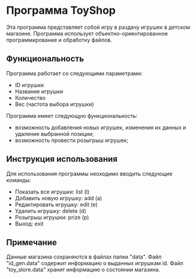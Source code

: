 # Программа ToyShop

Эта программа представляет собой игру в раздачу игрушек в детском магазине. Программа использует объектно-ориентированное программирование и обработку файлов.

## Функциональность

Программа работает со следующими параметрами:

- ID игрушки
- Название игрушки
- Количество
- Вес (частота выбора игрушки)

Программа имеет следующую функциональность:

- возможность добавления новых игрушек, изменения их данных и удаление выбранной позиции;
- возможность провести розыгрыш игрушек;

## Инструкция использования

Для использования программы неоходимо вводить следующие команды:
- Показать все игрушки:   list (l)
- Добавить новую игрушку:  add (a)
- Редактировать игрушку:  edit (e)
- Удалить игрушку:      delete (d)
- Розыгрыш игрушки:      prize (p)
- Выход: exit

## Примечание

Данные магазина сохраняются в файлах папки "data". Файл "id_gen.data" содержит информацию о выданных игрушкам id. Файл "toy_store.data" хранит информацию о состоянии магазина. 